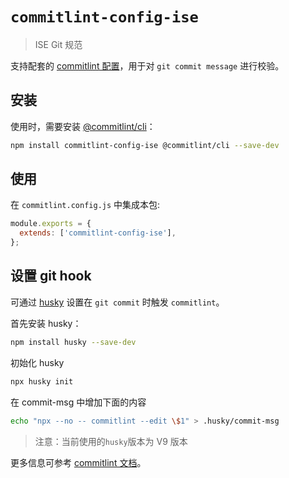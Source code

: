 # `commitlint-config-ise`

> ISE Git 规范

支持配套的 [commitlint 配置](https://commitlint.js.org/#/concepts-shareable-config)，用于对 `git commit message` 进行校验。

## 安装

使用时，需要安装 [@commitlint/cli](https://www.npmjs.com/package/@commitlint/cli)：

```bash
npm install commitlint-config-ise @commitlint/cli --save-dev
```

## 使用

在 `commitlint.config.js` 中集成本包:

```javascript
module.exports = {
  extends: ['commitlint-config-ise'],
};
```

## 设置 git hook

可通过 [husky](https://www.npmjs.com/package/husky) 设置在 `git commit` 时触发 `commitlint`。

首先安装 husky：

```bash
npm install husky --save-dev
```

初始化 husky

``` bash
npx husky init
```

在 commit-msg 中增加下面的内容

``` bash
echo "npx --no -- commitlint --edit \$1" > .husky/commit-msg
```

> 注意：当前使用的`husky`版本为 V9 版本

更多信息可参考 [commitlint 文档](https://commitlint.js.org/guides/local-setup.html#using-a-git-hooks-manager)。
